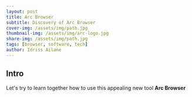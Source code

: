 ```yaml
---
layout: post
title: Arc Browser
subtitle: Discovery of Arc Browser
cover-img: /assets/img/path.jpg
thumbnail-img: /assets/img/arc-logo.jpg
share-img: /assets/img/path.jpg
tags: [browser, software, tech]
author: Idriss Ailane
---
```


## Intro

Let's try to learn together how to use this appealing new tool **Arc Browser**